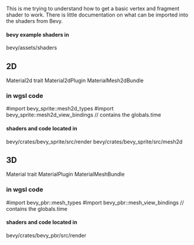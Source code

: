 This is me trying to understand how to get a basic vertex and fragment shader to
work.
There is little documentation on what can be imported into the shaders from Bevy.


#### bevy example shaders in
bevy/assets/shaders

## 2D
Material2d trait
Material2dPlugin
MaterialMesh2dBundle
### in wgsl code
#import bevy_sprite::mesh2d_types
#import bevy_sprite::mesh2d_view_bindings // contains the globals.time

#### shaders and code located in
bevy/crates/bevy_sprite/src/render
bevy/crates/bevy_sprite/src/mesh2d

## 3D
Material trait
MaterialPlugin
MaterialMeshBundle
### in wgsl code
#import bevy_pbr::mesh_types
#import bevy_pbr::mesh_view_bindings // contains the globals.time
#### shaders and code located in
bevy/crates/bevy_pbr/src/render

